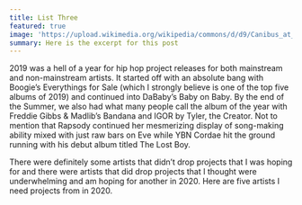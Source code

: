```yaml
---
title: List Three
featured: true
image: 'https://upload.wikimedia.org/wikipedia/commons/d/d9/Canibus_at_Amager_Bio_4.jpg'
summary: Here is the excerpt for this post
---
```


2019 was a hell of a year for hip hop project releases for both mainstream and non-mainstream artists. It started off with an absolute bang with Boogie’s Everythings for Sale (which I strongly believe is one of the top five albums of 2019) and continued into DaBaby’s Baby on Baby. By the end of the Summer, we also had what many people call the album of the year with Freddie Gibbs & Madlib’s Bandana and IGOR by Tyler, the Creator. Not to mention that Rapsody continued her mesmerizing display of song-making ability mixed with just raw bars on Eve while YBN Cordae hit the ground running with his debut album titled The Lost Boy.

There were definitely some artists that didn’t drop projects that I was hoping for and there were artists that did drop projects that I thought were underwhelming and am hoping for another in 2020. Here are five artists I need projects from in 2020.
